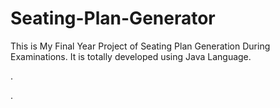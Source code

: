 # Seating-Plan-Generator

This is My Final Year Project of Seating Plan Generation During Examinations. It is totally developed using Java Language.












.





































































































































































































.






































